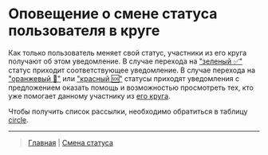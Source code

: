 # Оповещение о смене статуса пользователя в круге

Как только пользователь меняет свой статус, участники из его круга получают об этом уведомление. В случае перехода на ["зеленый  ✅"](../statuses/green.md) статус приходит соответствующее уведомление. В случае перехода на ["оранжевый 🔆"](../statuses/orange.md) или ["красный 🆘"](../statuses/red.md) статусы приходят уведомления с предложением оказать помощь и возможностью просмотреть тех, кто уже помогает данному участнику из [его круга](../actions/show_circle.md).

Чтобы получить список рассылки, необходимо обратиться в таблицу [circle](../tables/circle.md).

---
> [Главная](../index.md) |
> [Смена статуса](../actions/change_status.md)
